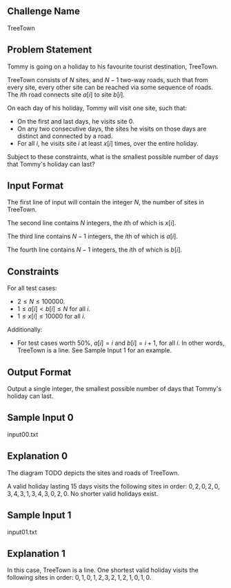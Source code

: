 ## Challenge Name

TreeTown

## Problem Statement

Tommy is going on a holiday to his favourite tourist destination, TreeTown.

TreeTown consists of $N$ sites, and $N-1$ two-way roads, such that from every site,
every other site can be reached via some sequence of roads.
The $i$th road connects site $a[i]$ to site $b[i]$.

On each day of his holiday, Tommy will visit one site, such that:

- On the first and last days, he visits site $0$.
- On any two consecutive days, the sites he visits on those days are distinct and connected by a road.
- For all $i$, he visits site $i$ at least $x[i]$ times, over the entire holiday.

Subject to these constraints, what is the smallest possible number of days that Tommy's holiday can last?

## Input Format

The first line of input will contain the integer $N$, the number of sites in TreeTown.

The second line contains $N$ integers, the $i$th of which is $x[i]$.

The third line contains $N-1$ integers, the $i$th of which is $a[i]$.

The fourth line contains $N-1$ integers, the $i$th of which is $b[i]$.


## Constraints

For all test cases:

- $2 \le N \le 100000$.
- $1 \le a[i] < b[i] \le N$ for all $i$.
- $1 \le x[i] \le 10000$ for all $i$.

Additionally:

- For test cases worth 50%, $a[i]=i$ and $b[i]=i+1$, for all $i$. In other words, TreeTown is a line. See Sample Input 1 for an example.

## Output Format

Output a single integer, the smallest possible number of days that Tommy's holiday can last.

## Sample Input 0

input00.txt

## Explanation 0

The diagram TODO depicts the sites and roads of TreeTown.

A valid holiday lasting 15 days visits the following sites in order:
$0, 2, 0, 2, 0, 3, 4, 3, 1, 3, 4, 3, 0, 2, 0$.
No shorter valid holidays exist.

## Sample Input 1

input01.txt

## Explanation 1

In this case, TreeTown is a line. One shortest valid holiday visits the following sites in order:
$0, 1, 0, 1, 2, 3, 2, 1, 2, 1, 0, 1, 0$.